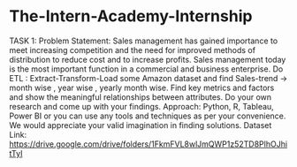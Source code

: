 # The-Intern-Academy-Internship
TASK 1: Problem Statement: Sales management has gained importance to meet increasing competition and the need for improved methods of distribution to reduce cost and to increase profits. Sales management today is the most important function in a commercial and business enterprise. Do ETL : Extract-Transform-Load some Amazon dataset and find Sales-trend -> month wise , year wise , yearly month wise. Find key metrics and factors and show the meaningful relationships between attributes. Do your own research and come up with your findings. Approach: Python, R, Tableau, Power BI or you can use any tools and techniques as per your convenience. We would appreciate your valid imagination in finding solutions.
Dataset Link: https://drive.google.com/drive/folders/1FkmFVL8wlJmQWP1z52TD8PlhOJhitTyI
